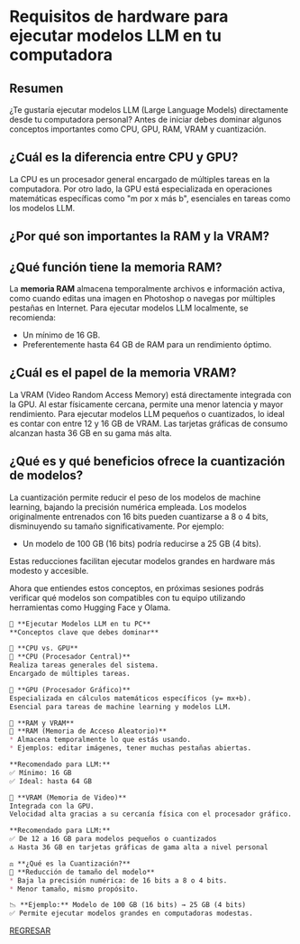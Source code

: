 # Requisitos de hardware para ejecutar modelos LLM en tu computadora

## Resumen

¿Te gustaría ejecutar modelos LLM (Large Language Models) directamente desde tu computadora personal? Antes de iniciar debes dominar algunos conceptos importantes como CPU, GPU, RAM, VRAM y cuantización.

## ¿Cuál es la diferencia entre CPU y GPU?

La CPU es un procesador general encargado de múltiples tareas en la computadora. Por otro lado, la GPU está especializada en operaciones matemáticas específicas como "m por x más b", esenciales en tareas como los modelos LLM.

## ¿Por qué son importantes la RAM y la VRAM?

## ¿Qué función tiene la memoria RAM?

La **memoria RAM** almacena temporalmente archivos e información activa, como cuando editas una imagen en Photoshop o navegas por múltiples pestañas en Internet. Para ejecutar modelos LLM localmente, se recomienda:

* Un mínimo de 16 GB.
* Preferentemente hasta 64 GB de RAM para un rendimiento óptimo.

## ¿Cuál es el papel de la memoria VRAM?

La VRAM (Video Random Access Memory) está directamente integrada con la GPU. Al estar físicamente cercana, permite una menor latencia y mayor rendimiento. Para ejecutar modelos LLM pequeños o cuantizados, lo ideal es contar con entre 12 y 16 GB de VRAM. Las tarjetas gráficas de consumo alcanzan hasta 36 GB en su gama más alta.

## ¿Qué es y qué beneficios ofrece la cuantización de modelos?

La cuantización permite reducir el peso de los modelos de machine learning, bajando la precisión numérica empleada. Los modelos originalmente entrenados con 16 bits pueden cuantizarse a 8 o 4 bits, disminuyendo su tamaño significativamente. Por ejemplo:

* Un modelo de 100 GB (16 bits) podría reducirse a 25 GB (4 bits).

Estas reducciones facilitan ejecutar modelos grandes en hardware más modesto y accesible.

Ahora que entiendes estos conceptos, en próximas sesiones podrás verificar qué modelos son compatibles con tu equipo utilizando herramientas como Hugging Face y Olama.

```Markdown
🧠 **Ejecutar Modelos LLM en tu PC**
**Conceptos clave que debes dominar**

🔁 **CPU vs. GPU**
🔹 **CPU (Procesador Central)**
Realiza tareas generales del sistema.
Encargado de múltiples tareas.

🔹 **GPU (Procesador Gráfico)**
Especializada en cálculos matemáticos específicos (y= mx+b).
Esencial para tareas de machine learning y modelos LLM.

💾 **RAM y VRAM**
🔸 **RAM (Memoria de Acceso Aleatorio)**
* Almacena temporalmente lo que estás usando.
* Ejemplos: editar imágenes, tener muchas pestañas abiertas.

**Recomendado para LLM:**
✅ Mínimo: 16 GB
✅ Ideal: hasta 64 GB

🔸 **VRAM (Memoria de Video)**
Integrada con la GPU.
Velocidad alta gracias a su cercanía física con el procesador gráfico.

**Recomendado para LLM:**
✅ De 12 a 16 GB para modelos pequeños o cuantizados
🔝 Hasta 36 GB en tarjetas gráficas de gama alta a nivel personal

⚖️ **¿Qué es la Cuantización?**
🔽 **Reducción de tamaño del modelo**
* Baja la precisión numérica: de 16 bits a 8 o 4 bits.
* Menor tamaño, mismo propósito.

📉 **Ejemplo:** Modelo de 100 GB (16 bits) → 25 GB (4 bits)
✅ Permite ejecutar modelos grandes en computadoras modestas.
```

[REGRESAR](../02_Componentes_Avanzados_de_los_LLMs/Intro.md)